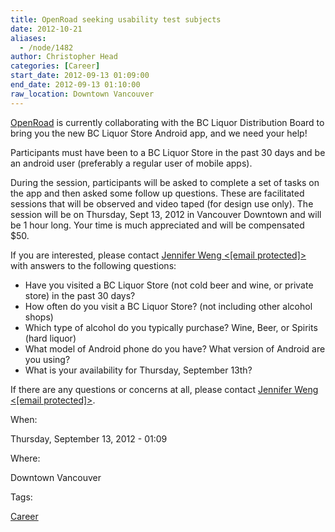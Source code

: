 ```yaml
---
title: OpenRoad seeking usability test subjects
date: 2012-10-21
aliases:
  - /node/1482
author: Christopher Head
categories: [Career]
start_date: 2012-09-13 01:09:00
end_date: 2012-09-13 01:10:00
raw_location: Downtown Vancouver
---
```


[OpenRoad](http://openroad.ca/) is currently collaborating with the BC Liquor Distribution Board to bring you the new BC Liquor Store Android app, and we need your help!

Participants must have been to a BC Liquor Store in the past 30 days and be an android user (preferably a regular user of mobile apps).

During the session, participants will be asked to complete a set of tasks on the app and then asked some follow up questions. These are facilitated sessions that will be observed and video taped (for design use only). The session will be on Thursday, Sept 13, 2012 in Vancouver Downtown and will be 1 hour long. Your time is much appreciated and will be compensated $50.

If you are interested, please contact [Jennifer Weng <\[email protected\]\>](/cdn-cgi/l/email-protection#7d170a18131a3d120d18130f121c19531e1c) with answers to the following questions:

- Have you visited a BC Liquor Store (not cold beer and wine, or private store) in the past 30 days?
- How often do you visit a BC Liquor Store? (not including other alcohol shops)
- Which type of alcohol do you typically purchase? Wine, Beer, or Spirits (hard liquor)
- What model of Android phone do you have? What version of Android are you using?
- What is your availability for Thursday, September 13th?

If there are any questions or concerns at all, please contact [Jennifer Weng <\[email protected\]\>](/cdn-cgi/l/email-protection#4e24392b20290e213e2b203c212f2a602d2f).

When:

Thursday, September 13, 2012 - 01:09

Where:

Downtown Vancouver

Tags:

[Career](/career)
